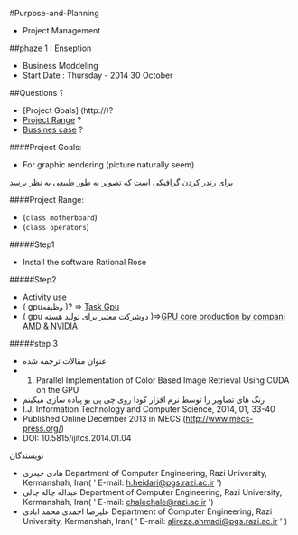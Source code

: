 #Purpose-and-Planning
* Project Management

##phaze 1 : Enseption
* Business Moddeling
* Start Date : Thursday - 2014 30 October

##Questions ؟
* [Project Goals] (http://)?
* [Project Range](http://)  ?
* [Bussines case](http://) ?

####Project Goals:
* For graphic rendering (picture naturally seem)  

برای رندر کردن گرافیکی است که تصویر به طور طبیعی به نظر برسد 

####Project Range:
- (`class motherboard`)
- (`class operators`)

#####Step1 
- Install the software Rational Rose

#####Step2
- Activity use
- ( gpuوظیفه )? => [Task Gpu](http://8pic.ir/images/81mkhhdvktvgd3826dgl.gif) 
- ( gpu دوشرکت معتبر برای تولید هسته )=>[GPU core production by compani  AMD & NVIDIA ](http://8pic.ir/images/txviq827e8kx87xvf2hd.gif)

#####step 3
- عنوان مقالات ترجمه شده 
- 1) Parallel Implementation of Color Based Image  Retrieval Using CUDA on the GPU
- رنگ های تصاویر را توسط  نرم افزار کودا  روی  چی پی یو پیاده سازی میکینم
- I.J. Information Technology and Computer Science, 2014, 01, 33-40
- Published Online December 2013 in MECS (http://www.mecs-press.org/)
- DOI: 10.5815/ijitcs.2014.01.04

 نویسندگان 
 - هادی حیدری Department of Computer Engineering, Razi University, Kermanshah, Iran( ' E-mail: h.heidari@pgs.razi.ac.ir ')
- عبداله چاله چالی  Department of Computer Engineering, Razi University, Kermanshah, Iran( ' E-mail: chalechale@razi.ac.ir ')
- علیرضا احمدی محمد ابادی  Department of Computer Engineering, Razi University, Kermanshah, Iran( ' E-mail: alireza.ahmadi@pgs.razi.ac.ir ' )






